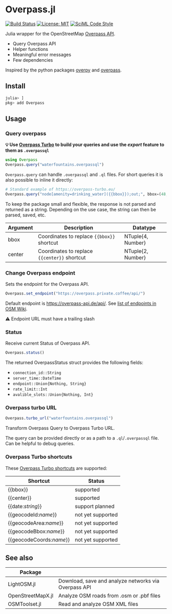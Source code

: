# Overpass.jl

[![Build Status](https://github.com/gwehrle/Overpass.jl/actions/workflows/CI.yml/badge.svg?branch=main)](https://github.com/gwehrle/Overpass.jl/actions/workflows/CI.yml?query=branch%3Amain)
[![License: MIT](https://img.shields.io/badge/License-MIT-yellow.svg)](https://opensource.org/licenses/MIT)
[![SciML Code Style](https://img.shields.io/static/v1?label=code%20style&message=SciML&color=9558b2&labelColor=389826)](https://github.com/SciML/SciMLStyle)

Julia wrapper for the OpenStreetMap [Overpass API](https://wiki.openstreetmap.org/wiki/Overpass_API).


- Query Overpass API
- Helper functions
- Meaningful error messages
- Few dependencies


Inspired by the python packages [overpy](https://github.com/DinoTools/python-overpy) and [overpass](https://github.com/mvexel/overpass-api-python-wrapper?tab=readme-ov-file).

## Install
```julia
julia> ]
pkg> add Overpass
```
## Usage

### Query overpass

**💡 Use [Overpass Turbo](https://overpass-turbo.eu/) to build your queries and use the *export* feature to them as `.overpassql`**

```julia
using Overpass
Overpass.query("waterfountains.overpassql")
```
`Overpass.query` can handle `.overpassql` and `.ql` files.
For short queries it is also possible to inline it directly:
```julia
# Standard example of https://overpass-turbo.eu/
Overpass.query("node[amenity=drinking_water]({{bbox}});out;", bbox=(48,16,49,17))
```

To keep the package small and flexible, the response is not parsed and returned as a string. Depending on the use case, the string can then be parsed, saved, etc.

| Argument | Description                                   | Datatype          |
| -------- | --------------------------------------------- | ----------------- |
| bbox     | Coordinates to replace `{{bbox}}` shortcut    | NTuple{4, Number} |
| center   | Coordinates to replace `{{center}}`  shortcut | NTuple{2, Number} |

### Change Overpass endpoint

Sets the endpoint for the Overpass API.

```julia
Overpass.set_endpoint("https://overpass.private.coffee/api/")
```
Default endpoint is https://overpass-api.de/api/.
See [list of endpoints in OSM Wiki](https://wiki.openstreetmap.org/wiki/Overpass_API#Public_Overpass_API_instances).

⚠️ Endpoint URL must have a trailing slash

### Status

Receive current Status of Overpass API.

```julia
Overpass.status()
```

The returned OverpassStatus struct provides the following fields:
- `connection_id::String`
- `server_time::DateTime`
- `endpoint::Union{Nothing, String}`
- `rate_limit::Int`
- `avalible_slots::Union{Nothing, Int}`

### Overpass turbo URL

```julia
Overpass.turbo_url("waterfountains.overpassql")
```

Transform Overpass Query to Overpass Turbo URL.

The query can be provided directly or as a path to a `.ql`/`.overpassql` file.
Can be helpful to debug queries.

### Overpass Turbo shortcuts

These [Overpass Turbo shortcuts](https://wiki.openstreetmap.org/wiki/Overpass_turbo/Extended_Overpass_Turbo_Queries) are supported:

| Shortcut                 | Status            |
| ------------------------ | ----------------- |
| {{bbox}}                 | supported         |
| {{center}}               | supported         |
| {{date:*string*}}        | support planned   |
| {{geocodeId:*name*}}     | not yet supported |
| {{geocodeArea:*name*}}   | not yet supported |
| {{geocodeBbox:*name*}}   | not yet supported |
| {{geocodeCoords:*name*}} | not yet supported |

## See also
| Package           |                                                      |
| ----------------- | ---------------------------------------------------- |
| LightOSM.jl       | Download, save and analyze networks via Overpass API |
| OpenStreetMapX.jl | Analyze OSM roads from .osm or .pbf files            |
| OSMToolset.jl     | Read and analyze OSM XML files              |